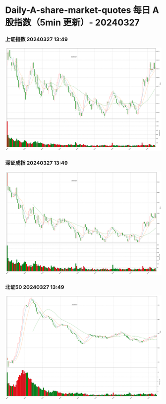 
# Daily-A-share-market-quotes 每日 A 股指数（5min 更新）- 20240327

### 上证指数 20240327 13:49
![](./fig/2024/3/20240327-sh000001.png)

### 深证成指 20240327 13:49
![](./fig/2024/3/20240327-sz399001.png)

### 北证50 20240327 13:49
![](./fig/2024/3/20240327-bj899050.png)
